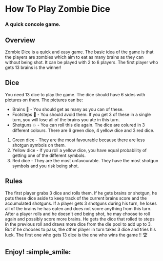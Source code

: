 # How To Play Zombie Dice
### A quick concole game.


## Overview
Zombie Dice is a quick and easy game. The basic idea of the game is that the players are zombies
which aim to eat as many brains as they can without being shot. It can be played with 2 to 8 players.
The first player who gets 13 brains is the winner!

## Dice
You need 13 dice to play the game. The dice should have 6 sides with pictures on them. The pictures can be: 
* Brains :boy: - You should get as many as you can of these.
* Footsteps :feet: - You should avoid them. If you get 3 of these in a single turn, you will lose all of the brains you ate in this turn.
* Shotguns :boom: - You can roll this die again.
The dice are colured in 3 different colours. There are 6 green dice, 4 yellow dice and 3 red dice.
1. Green dice - They are the most favourable because there are less shotgun symbols on them.
2. Yellow dice - If you roll a yellow dice, you have equal probability of getting one of the different symbols.
3. Red dice - They are the most unfavourable. They have the most shotgun symbols and you risk being shot.

## Rules
The first player grabs 3 dice and rolls them. If he gets brains or shotgun, he puts these dice aside to keep track of the current brains score and the accumulated shotguns. If a player gets 3 shotguns during his turn, he loses all of the brains he has eaten and does not score anything from this turn. After a player rolls and he doesn't end being shot, he may choose to roll again and possibly score more brains. He gets the dice that rolled to steps in the previous roll and draws more dice from the die pool to add up to 3. But if he chooses to pass, the other player in turn takes 3 dice and tries his luck. The first one who gets 13 dice is the one who wins the game !! :trophy:

## Enjoy! :simple_smile:
